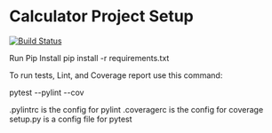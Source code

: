 # Calculator Project Setup
[![Build Status](https://app.travis-ci.com/kc625/calc2.svg?branch=calc_refactor)](https://app.travis-ci.com/kc625/calc2)

Run Pip Install
pip install -r requirements.txt

To run tests, Lint, and Coverage report use this command:

pytest  --pylint --cov

.pylintrc is the config for pylint
.coveragerc is the config for coverage
setup.py is a config file for pytest
